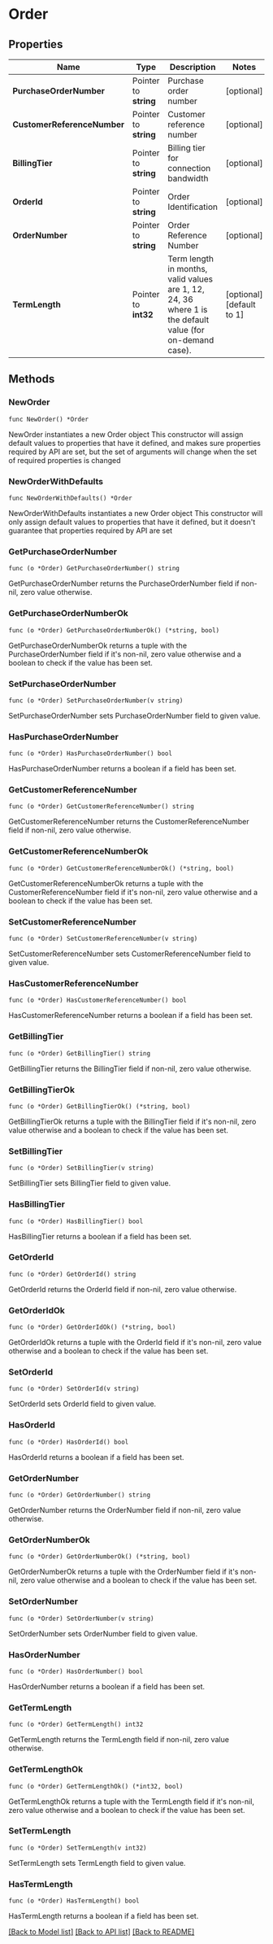 # Order

## Properties

Name | Type | Description | Notes
------------ | ------------- | ------------- | -------------
**PurchaseOrderNumber** | Pointer to **string** | Purchase order number | [optional] 
**CustomerReferenceNumber** | Pointer to **string** | Customer reference number | [optional] 
**BillingTier** | Pointer to **string** | Billing tier for connection bandwidth | [optional] 
**OrderId** | Pointer to **string** | Order Identification | [optional] 
**OrderNumber** | Pointer to **string** | Order Reference Number | [optional] 
**TermLength** | Pointer to **int32** | Term length in months, valid values are 1, 12, 24, 36 where 1 is the default value (for on-demand case). | [optional] [default to 1]

## Methods

### NewOrder

`func NewOrder() *Order`

NewOrder instantiates a new Order object
This constructor will assign default values to properties that have it defined,
and makes sure properties required by API are set, but the set of arguments
will change when the set of required properties is changed

### NewOrderWithDefaults

`func NewOrderWithDefaults() *Order`

NewOrderWithDefaults instantiates a new Order object
This constructor will only assign default values to properties that have it defined,
but it doesn't guarantee that properties required by API are set

### GetPurchaseOrderNumber

`func (o *Order) GetPurchaseOrderNumber() string`

GetPurchaseOrderNumber returns the PurchaseOrderNumber field if non-nil, zero value otherwise.

### GetPurchaseOrderNumberOk

`func (o *Order) GetPurchaseOrderNumberOk() (*string, bool)`

GetPurchaseOrderNumberOk returns a tuple with the PurchaseOrderNumber field if it's non-nil, zero value otherwise
and a boolean to check if the value has been set.

### SetPurchaseOrderNumber

`func (o *Order) SetPurchaseOrderNumber(v string)`

SetPurchaseOrderNumber sets PurchaseOrderNumber field to given value.

### HasPurchaseOrderNumber

`func (o *Order) HasPurchaseOrderNumber() bool`

HasPurchaseOrderNumber returns a boolean if a field has been set.

### GetCustomerReferenceNumber

`func (o *Order) GetCustomerReferenceNumber() string`

GetCustomerReferenceNumber returns the CustomerReferenceNumber field if non-nil, zero value otherwise.

### GetCustomerReferenceNumberOk

`func (o *Order) GetCustomerReferenceNumberOk() (*string, bool)`

GetCustomerReferenceNumberOk returns a tuple with the CustomerReferenceNumber field if it's non-nil, zero value otherwise
and a boolean to check if the value has been set.

### SetCustomerReferenceNumber

`func (o *Order) SetCustomerReferenceNumber(v string)`

SetCustomerReferenceNumber sets CustomerReferenceNumber field to given value.

### HasCustomerReferenceNumber

`func (o *Order) HasCustomerReferenceNumber() bool`

HasCustomerReferenceNumber returns a boolean if a field has been set.

### GetBillingTier

`func (o *Order) GetBillingTier() string`

GetBillingTier returns the BillingTier field if non-nil, zero value otherwise.

### GetBillingTierOk

`func (o *Order) GetBillingTierOk() (*string, bool)`

GetBillingTierOk returns a tuple with the BillingTier field if it's non-nil, zero value otherwise
and a boolean to check if the value has been set.

### SetBillingTier

`func (o *Order) SetBillingTier(v string)`

SetBillingTier sets BillingTier field to given value.

### HasBillingTier

`func (o *Order) HasBillingTier() bool`

HasBillingTier returns a boolean if a field has been set.

### GetOrderId

`func (o *Order) GetOrderId() string`

GetOrderId returns the OrderId field if non-nil, zero value otherwise.

### GetOrderIdOk

`func (o *Order) GetOrderIdOk() (*string, bool)`

GetOrderIdOk returns a tuple with the OrderId field if it's non-nil, zero value otherwise
and a boolean to check if the value has been set.

### SetOrderId

`func (o *Order) SetOrderId(v string)`

SetOrderId sets OrderId field to given value.

### HasOrderId

`func (o *Order) HasOrderId() bool`

HasOrderId returns a boolean if a field has been set.

### GetOrderNumber

`func (o *Order) GetOrderNumber() string`

GetOrderNumber returns the OrderNumber field if non-nil, zero value otherwise.

### GetOrderNumberOk

`func (o *Order) GetOrderNumberOk() (*string, bool)`

GetOrderNumberOk returns a tuple with the OrderNumber field if it's non-nil, zero value otherwise
and a boolean to check if the value has been set.

### SetOrderNumber

`func (o *Order) SetOrderNumber(v string)`

SetOrderNumber sets OrderNumber field to given value.

### HasOrderNumber

`func (o *Order) HasOrderNumber() bool`

HasOrderNumber returns a boolean if a field has been set.

### GetTermLength

`func (o *Order) GetTermLength() int32`

GetTermLength returns the TermLength field if non-nil, zero value otherwise.

### GetTermLengthOk

`func (o *Order) GetTermLengthOk() (*int32, bool)`

GetTermLengthOk returns a tuple with the TermLength field if it's non-nil, zero value otherwise
and a boolean to check if the value has been set.

### SetTermLength

`func (o *Order) SetTermLength(v int32)`

SetTermLength sets TermLength field to given value.

### HasTermLength

`func (o *Order) HasTermLength() bool`

HasTermLength returns a boolean if a field has been set.


[[Back to Model list]](../README.md#documentation-for-models) [[Back to API list]](../README.md#documentation-for-api-endpoints) [[Back to README]](../README.md)


